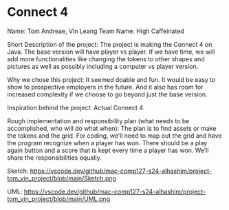 # Connect 4

Name: Tom Andreae, Vin Leang
Team Name: High Caffeinated

Short Description of the project:
The project is making the Connect 4 on Java. The base version will have player vs player. If we have time, we will add more functionalities like changing the tokens to other shapes and pictures as well as possibly including a computer vs player version.

Why we chose this project:
It seemed doable and fun. It would be easy to show to prospective employers in the future. And it also has room for increased complexity if we choose to go beyond just the base version.

Inspiration behind the project:
Actual Connect 4

Rough implementation and responsibility plan (what needs to be accomplished, who will do what when):
The plan is to find assets or make the tokens and the grid. For coding, we’ll need to map out the grid and have the program recognize when a player has won. There should be a play again button and a score that is kept every time a player has won. We’ll share the responsibilities equally.


Sketch:
https://vscode.dev/github/mac-comp127-s24-alhashim/project-tom_vin_project/blob/main/Sketch.png

UML:
https://vscode.dev/github/mac-comp127-s24-alhashim/project-tom_vin_project/blob/main/UML.png

